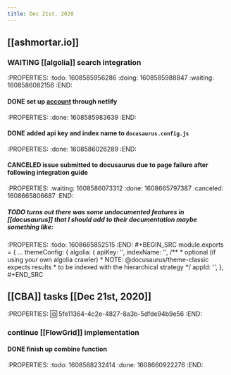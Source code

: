 ```yaml
---
title: Dec 21st, 2020
---
```


## [[ashmortar.io]]
### WAITING [[algolia]] search integration
:PROPERTIES:
:todo: 1608585956286
:doing: 1608585988847
:waiting: 1608586082156
:END:
#### DONE set up [account](https://www.algolia.com/apps/8360ZGF9S6/dashboard) through netlify
:PROPERTIES:
:done: 1608585983639
:END:
#### DONE added api key and index name to `docusaurus.config.js`
:PROPERTIES:
:done: 1608586026289
:END:
#### CANCELED issue submitted to docusaurus due to page failure after following integration guide
:PROPERTIES:
:waiting: 1608586073312
:done: 1608665797387
:canceled: 1608665806687
:END:
##### TODO turns out there was some undocumented features in [[docusaurus]] that I should add to their documentation maybe something like:
:PROPERTIES:
:todo: 1608665852515
:END:
#+BEGIN_SRC
module.exports = {
  ...
  themeConfig: {
    algolia: {
      apiKey: '<your api key>',
      indexName: '<your index name>',
      /**
       * optional (if using your own algolia crawler)
       * NOTE: @docusaurus/theme-classic expects results
       * to be indexed with the hierarchical strategy
       */
      appId: '<your app id>',
    },
#+END_SRC
## [[CBA]] tasks [[Dec 21st, 2020]] 
:PROPERTIES:
:id: 5fe11364-4c2e-4827-8a3b-5dfde94b9e56
:END:
### continue [[FlowGrid]] implementation
#### DONE finish up combine function
:PROPERTIES:
:todo: 1608588232414
:done: 1608660922276
:END:
